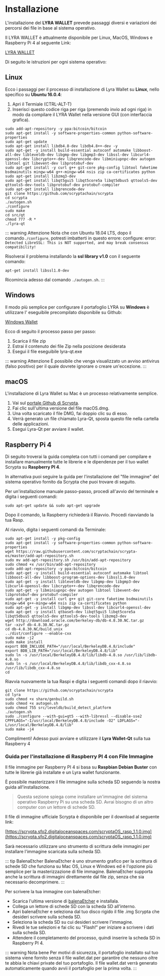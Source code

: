 # Installazione

L'installazione del **LYRA WALLET** prevede passaggi diversi e variazioni dei percorsi dei file in base al sistema operativo. 

Il LYRA WALLET è attualmente disponibile per Linux, MacOS, Windows e Raspberry Pi 4 al seguente Link:

[LYRA WALLET](https://github.com/scryptachain/scrypta/releases)

Di seguito le istruzioni per ogni sistema operativo:

## Linux

Ecco i passaggi per il processo di installazione di Lyra Wallet su **Linux**, nello specifico su **Ubuntu 16.0.4**: 

1. Apri il Termiale (CTRL-ALT-T)
2. Inserisci questo codice riga per riga (premendo invio ad ogni riga) in modo da compilare il LYRA Wallet nella versione GUI (con interfaccia grafica).
```
sudo add-apt-repository -y ppa:bitcoin/bitcoin
sudo apt-get install -y software-properties-common python-software-properties
sudo apt-get update
sudo apt-get install libdb4.8-dev libdb4.8++-dev -y
sudo apt-get -y install build-essential autoconf automake libboost-all-dev libleveldb-dev libgmp-dev libgmp3-dev libssl-dev libcurl4-openssl-dev libcrypto++-dev libqrencode-dev libminiupnpc-dev autogen libtool git libevent-dev libprotobuf-dev
sudo apt-get install -y curl g++ git-core pkg-config libtool faketime bsdmainutils mingw-w64 g++-mingw-w64 nsis zip ca-certificates python
sudo apt-get install libzmq3-dev
sudo apt-get install libqt5gui5 libqt5core5a libqt5dbus5 qttools5-dev qttools5-dev-tools libprotobuf-dev protobuf-compiler
sudo apt-get install libqrencode-dev
git clone https://github.com/scryptachain/scrypta
cd scrypta
./autogen.sh
./configure
sudo make
cd src/qt
chmod 777 -R *
./lyra-qt
```
::: warning Attenzione
Nota che con Ubuntu 18.04 LTS, dopo il comando```./configure```, potresti imbatterti in questo errore:
configure: error: `Detected LibreSSL: This is NOT supported, and may break consensus compatibility!`

Risolverai il problema installando la **ssl library v1.0** con il seguente comando:
```
apt-get install libssl1.0-dev
```
Ricomincia adesso dal comando `./autogen.sh`.
:::

## Windows

Il modo più semplice per configurare il portafoglio LYRA su **Windows** è utilizzare l' eseguibile precompilato disponibile su Github:  

[Windows Wallet](https://github.com/scryptachain/scrypta/releases)

Ecco di seguito il processo passo per passo:

1. Scarica il file zip
2. Estrai il contenuto dei file Zip nella posizione desiderata
3. Esegui il file eseguibile lyra-qt.exe

::: warning Attenzione
È possibile che venga visualizzato un avviso antivirus (falso positivo) per il quale dovrete ignorare o creare un'eccezione.
:::

## macOS
L'installazione di Lyra Wallet su Mac è un processo relativamente semplice.
1. Vai sul [portale Github di Scrypta](https://github.com/scryptachain/scrypta/releases).
2. Fai clic sull'ultima versione del file macOS.dmg.
3. Una volta scaricato il file DMG, fai doppio clic su di esso.
4. Verrà generato un file chiamato Lyra-Qt,
sposta questo file nella cartella delle applicazioni.
5. Esegui Lyra-Qt per avviare il wallet.

## Raspberry Pi 4

Di seguito troverai la guida completa con tutti i comandi per compilare e installare manualmente tutte le librerie e le dipendenze per il tuo wallet Scrypta su **Raspberry PI 4**. 

In alternativa puoi seguire la guida per l'installazione del "file immagine" del sistema operativo fornito da Scrypta che puoi trovare di seguito. 

Per un'installazione manuale passo-passo, procedi all'avvio del terminale e digita i seguenti comandi:
```
sudo apt-get update && sudo apt-get upgrade
```
Dopo il comando, la Raspberry richiederà il Riavvio. Procedi riavviando la tua Rasp.

Al riavvio, digita i seguenti comandi da Terminale:
```
sudo apt-get install -y pkg-config
sudo apt-get install -y software-properties-common python-software-properties
wget https://raw.githubusercontent.com/scryptachain/scrypta-os/master/add-apt-repository.sh
sudo mv add-apt-repository.sh /usr/bin/add-apt-repository
sudo chmod +x /usr/bin/add-apt-repository
sudo add-apt-repository -y ppa:bitcoin/bitcoin
sudo apt-get -y install build-essential autoconf automake libtool libboost-all-dev libboost-program-options-dev libssl1.0-dev
sudo apt-get -y install libleveldb-dev libgmp-dev libgmp3-dev libcurl4-openssl-dev libcrypto++-dev libqrencode-dev
sudo apt-get -y libminiupnpc-dev autogen libtool libevent-dev libprotobuf-dev protobuf-compiler
sudo apt-get -y install curl g++ git git-core faketime bsdmainutils mingw-w64 g++-mingw-w64 nsis zip ca-certificates python
sudo apt-get -y install libgmp-dev libssl-dev libcurl4-openssl-dev
sudo apt-get -y install qtbase5-dev libqt5gui5 libqt5core5a libqt5dbus5 qttools5-dev qttools5-dev-tools libzmq3-dev
wget http://download.oracle.com/berkeley-db/db-4.8.30.NC.tar.gz
tar -xzvf db-4.8.30.NC.tar.gz
cd db-4.8.30.NC/build_unix
../dist/configure --enable-cxx
sudo make -j2
sudo make install
export BDB_INCLUDE_PATH="/usr/local/BerkeleyDB.4.8/include"
export BDB_LIB_PATH="/usr/local/BerkeleyDB.4.8/lib"
sudo ln -s /usr/local/BerkeleyDB.4.8/lib/libdb-4.8.so /usr/lib/libdb-4.8.so
sudo ln -s /usr/local/BerkeleyDB.4.8/lib/libdb_cxx-4.8.so /usr/lib/libdb_cxx-4.8.so
cd
```
Riavvia nuovamente la tua Raspi e digita i seguenti comandi dopo il riavvio:
```
git clone https://github.com/scryptachain/scrypta
cd lyra
sudo chmod +x share/genbuild.sh
sudo chmod +x autogen.sh
sudo chmod 755 src/leveldb/build_detect_platform
./autogen.sh
sudo ./configure --with-gui=qt5 --with-libressl --disable-sse2 CPPFLAGS="-I/usr/local/BerkeleyDB.4.8/include -O2" LDFLAGS="-L/usr/local/BerkeleyDB.4.8/lib"
sudo make -j4
```
Complimenti! Adesso puoi avviare e utilizzare il **Lyra Wallet-Qt** sulla tua Raspberry 4

### Guida per l'installazione di Raspberry PI 4 con File Immagine

Il file immagine per Raspberry PI 4 si basa su **Raspbian Debian Buster** con tutte le librerie già installate e un Lyra wallet funzionante. 

È possibile masterizzare il file immagine  sulla scheda SD seguendo la nostra guida all'installazione.

> Questa sezione spiega come installare un'immagine del sistema operativo Raspberry Pi su una scheda SD. Avrai bisogno di un altro computer con un lettore di schede SD.


Il file di immagine ufficiale Scrypta è disponibile per il download al seguente link:

[https://scrypta.sfo2.digitaloceanspaces.com/scryptaOS_rasp_1.1.0.img](https://scrypta.sfo2.digitaloceanspaces.com/scryptaOS_rasp_1.1.0.img)

Sarà necessario utilizzare uno strumento di scrittura delle immagini per installare l'immagine scaricata sulla scheda SD.

::: tip BalenaEtcher
BalenaEtcher è uno strumento grafico per la scrittura di schede SD che funziona su Mac OS, Linux e Windows ed è l'opzione più semplice per la masterizzazione di file immagine. BalenaEtcher supporta anche la scrittura di immagini direttamente dal file zip, senza che sia necessario decomprimere.
:::

Per scrivere la tua immagine con balenaEtcher: 
- Scarica l'ultima versione di [balenaEtcher](https://www.balena.io/etcher/) e installala.
- Collega un lettore di schede SD con la scheda SD all'interno. 
- Apri balenaEtcher e seleziona dal tuo disco rigido il file .img Scrypta che desideri scrivere sulla scheda SD. 
- Seleziona la scheda SD su cui desideri scrivere l'immagine. 
- Rivedi le tue selezioni e fai clic su "Flash!" per iniziare a scrivere i dati sulla scheda SD. 
- Attendere il completamento del processo, quindi inserire la scheda SD in Raspberry PI 4.

::: warning Nota bene
Per motivi di sicurezza, il portafoglio installato sul tuo sistema viene fornito senza il file wallet.dat per garantire che nessuno oltre te abbia le chiavi private del tuo portafoglio. Il file wallet.dat verrà generato automaticamente quando avvii il portafoglio per la prima volta.
:::